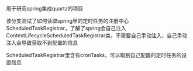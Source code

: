 用于研究spring集成quartz的项目

该分支测试了如何读取spring里的定时任务的注册中心ScheduledTaskRegistrar，了解了spring会自己注入ContextLifecycleScheduledTaskRegistrar类，不需要自己手动注入，自己手动注入会导致获取不到配置的信息

ScheduledTaskRegistrar里含有cronTasks，可以取到自己配置的定时任务的设置信息

